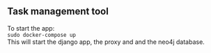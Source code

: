 ## Task management tool 

To start the app:\
`sudo docker-compose up`\
This will start the django app, the proxy and and the neo4j database.
